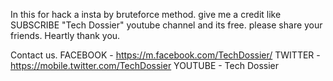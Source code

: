 In this for hack a insta by bruteforce method. give me a credit like SUBSCRIBE "Tech Dossier" youtube channel and its free.
please share your friends. Heartly thank you.

Contact us.
FACEBOOK - https://m.facebook.com/TechDossier/
TWITTER - https://mobile.twitter.com/TechDossier
YOUTUBE - Tech Dossier
